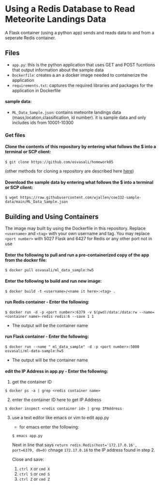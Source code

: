 # Using a Redis Database to Read Meteorite Landings Data

A Flask container (using a python app) sends and reads data to and from a seperate Redis container.  

## Files
- ```app.py```: this is the python application that uses GET and POST fucntions that output information about the sample data 
- ```Dockerfile```: creates a an a docker image needed to containerize the application
- ```requirements.txt```: captures the required libraries and packages for the application in Dockerfile
#### sample data:
- ```ML_Data_Sample.json```: contains meteorite landings data (mass,location,classification, id number). it is sample data and only includes ids from 10001-10300 

### Get files

#### Clone the contents of this repository by entering what follows the $ into a terminal or SCP client:

```
$ git clone https://github.com/osvasali/homework05
```

(other methods for cloning a repository are described here [here](https://docs.github.com/en/repositories/creating-and-managing-repositories/cloning-a-repository))

#### Download the sample data by entering what follows the $ into a terminal or SCP client:

```
$ wget https://raw.githubusercontent.com/wjallen/coe332-sample-data/main/ML_Data_Sample.json
```

## Building and Using Containers

The image may built by using the Dockerfile in this repository.
Replace `<username>` and `<tag>` with your own username and tag.
You may replace `<port number>` with 5027 Flask and 6427 for Redis or any other port not in use

#### Enter the following to pull and run a pre-containerized copy of the app from the docker file:

```
$ docker pull osvasali/ml_data_sample:hw5
```
####  Enter the following to build and run new image:

```
$ docker build -t <username>/<name it here>:<tag> .
```

####  run Redis container - Enter the following:

```
$ docker run -d -p <port number>:6379 -v $(pwd)/data:/data:rw --name=<container name>-redis redis:6 --save 1 1
```

- The output will be the container name

####  run Flask container - Enter the following:

```
$ docker run --name " ml_data_sample" -d -p <port number>:5000 osvasali/ml-data-sample:hw5
```

- The output will be the container name

#### edit the IP Address in app.py - Enter the following:

1) get the container ID
```
$ docker ps -a | grep <redis container name>
```

2) enter the container ID here to get IP Address
```
$ docker inspect <redis container id> | grep IPAddress
```

3) use a text editor like emacs or vim to edit app.py
   - for emacs enter the following:
    ```
    $ emacs app.py
    ```
    Next in line that says `return redis.Redis(host='172.17.0.16', port=6379, db=0)` chnage `172.17.0.16` to the IP address found in step 2.
    
    Close and save:
    1. `ctrl X` or `cmd X`
    2. `ctrl S` or `cmd S`
    3. `ctrl Z` or `cmd Z`


